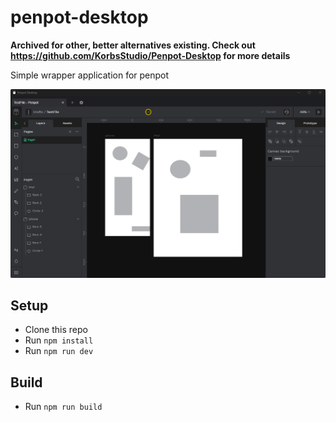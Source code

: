# penpot-desktop

**Archived for other, better alternatives existing. Check out https://github.com/KorbsStudio/Penpot-Desktop for more details**

Simple wrapper application for penpot

![](docs/application-screenshot.png)

## Setup
- Clone this repo
- Run `npm install`
- Run `npm run dev`

## Build
- Run `npm run build`
